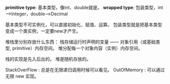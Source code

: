**primitive type**:   基本类型，像int、double就是。
**wrapped type**:	包装类型，int—>Integer，double—>Decimal

基本类型不可实例化，可以直接初始化、赋值、运算。
包装类型就是把基本类型变成一个类实例，一定要new才产生。

堆栈里分别存放什么东西：
栈存储运行时声明的变量 —— 对象引用（或基础类型, primitive）内存空间。
堆分配每一个对象内容（实例）内存空间。

栈的实现是先入后出的。
堆是随机存放的。

StackOverFlow : 总是在无限递归调用时候可以看见。
OutOfMemory   : 可以通过无限 new 实现。